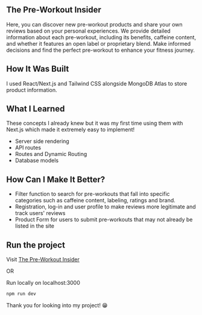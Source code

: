 ## The Pre-Workout Insider

Here, you can discover new pre-workout products and share your own reviews based on your personal experiences. We provide detailed information about each pre-workout, including its benefits, caffeine content, and whether it features an open label or proprietary blend. Make informed decisions and find the perfect pre-workout to enhance your fitness journey.

## How It Was Built

I used React/Next.js and Tailwind CSS alongside MongoDB Atlas to store product information.

## What I Learned

These concepts I already knew but it was my first time using them with Next.js which made it extremely easy to implement!

- Server side rendering
- API routes
- Routes and Dynamic Routing
- Database models

## How Can I Make It Better?

- Filter function to search for pre-workouts that fall into specific categories such as caffeine content, labeling, ratings and brand.
- Registration, log-in and user profile to make reviews more legitimate and track users' reviews
- Product Form for users to submit pre-workouts that may not already be listed in the site

## Run the project

Visit [The Pre-Workout Insider](https://the-pre-workout-insider.vercel.app/)

OR

Run locally on localhost:3000

```bash
npm run dev
```

Thank you for looking into my project! 😁
